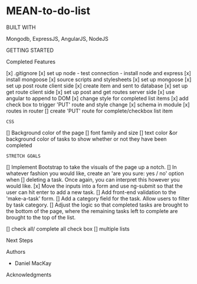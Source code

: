 # MEAN-to-do-list

BUILT WITH

Mongodb, ExpressJS, AngularJS, NodeJS

GETTING STARTED

Completed Features

[x] .gitignore
[x] set up node - test connection
    - install node and express
[x] install mongoose
[x] source scripts and stylesheets
[x] set up mongoose
[x] set up post route client side
[x] create item and sent to database
[x] set up get route client side
[x] set up post and get routes server side
[x] use angular to append to DOM
[x] change style for completed list items
[x] add check box to trigger 'PUT' route and style change
[x] schema in module
[x] routes in router
[] create 'PUT' route for complete/checkbox list item

    CSS
[] Background color of the page
[] font family and size
[] text color &or background color of tasks to show whether or not they have been        completed

    STRETCH GOALS
[] Implement Bootstrap to take the visuals of the page up a notch.
[] In whatever fashion you would like, create an 'are you sure: yes / no' option when [] deleting a task. Once again, you can interpret this however you would like.
[x] Move the inputs into a form and use ng-submit so that the user can hit enter to       add a new task.
[] Add front-end validation to the 'make-a-task' form.
[] Add a category field for the task. Allow users to filter by task category.
[] Adjust the logic so that completed tasks are brought to the bottom of the page,       where the remaining tasks left to complete are brought to the top of the list.

[] check all/ complete all check box
[] multiple lists

Next Steps

Authors

- Daniel MacKay

Acknowledgments